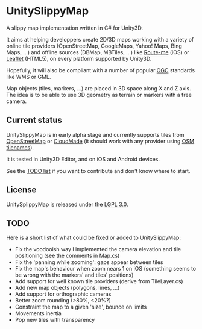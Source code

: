 UnitySlippyMap
==============

A slippy map implementation written in C# for Unity3D.

It aims at helping developpers create 2D/3D maps working with a variety of online tile providers (OpenStreetMap, GoogleMaps, Yahoo! Maps, Bing Maps, ...) and offline sources (DBMap, MBTiles, ...) like [Route-me](https://github.com/route-me/route-me) (iOS) or [Leaflet](http://leaflet.cloudmade.com/) (HTML5), on every platform supported by Unity3D.

Hopefully, it will also be compliant with a number of popular [OGC](http://www.opengeospatial.org/) standards like WMS or GML.

Map objects (tiles, markers, ...) are placed in 3D space along X and Z axis. The idea is to be able to use 3D geometry as terrain or markers with a free camera.

Current status
--------------

UnitySlippyMap is in early alpha stage and currently supports tiles from [OpenStreetMap](http://www.openstreetmap.org/) or [CloudMade](http://cloudmade.com/) (it should work with any provider using [OSM tilenames](http://wiki.openstreetmap.org/wiki/Slippy_map_tilenames)).

It is tested in Unity3D Editor, and on iOS and Android devices.

See the [TODO list](/jderrough/UnitySlippyMap#todo) if you want to contribute and don't know where to start.

License
-------

UnitySplippyMap is released under the [LGPL 3.0](http://www.gnu.org/licenses/lgpl.html).

TODO
----

Here is a short list of what could be fixed or added to UnitySlippyMap:

* Fix the voodooish way I implemented the camera elevation and tile positioning (see the comments in Map.cs)
* Fix the 'panning while zooming': gaps appear between tiles
* Fix the map's behaviour when zoom nears 1 on iOS (something seems to be wrong with the markers' and tiles' positions)
* Add support for well known tile providers (derive from TileLayer.cs)
* Add new map objects (polygons, lines, ...)
* Add support for orthographic cameras
* Better zoom rounding (>80%, <20%?)
* Constraint the map to a given 'size', bounce on limits
* Movements inertia
* Pop new tiles with transparency	
